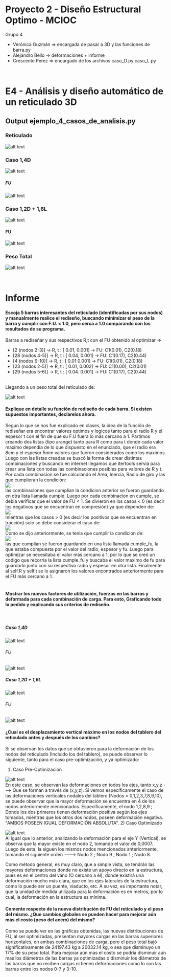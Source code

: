 # Proyecto 2 - Diseño Estructural Optimo - MCIOC
Grupo 4 
- Verónica Guzmán => encargada de pasar a 3D y las funciones de barra.py
- Alejandro Bello => deformaciones + informe
- Crescente Perez => encargado de los archivos caso_D.py caso_L.py
<br>

# E4 - Análisis y diseño automático de un reticulado 3D
## Output ejemplo_4_casos_de_analisis.py
### Reticulado
 ![alt text](https://github.com/vjguzman/P2-E4-MCIOC/blob/main/Output/Figura_Reticulado.png) 
 <br>
### Caso 1,4D
 ![alt text](https://github.com/vjguzman/P2-E4-MCIOC/blob/main/Output/Caso_1%2C4D.png) 
 <br>
##### FU
 ![alt text](https://github.com/vjguzman/P2-E4-MCIOC/blob/main/Output/FU_1%2C4D.png) 
 <br>
### Caso 1,2D + 1,6L
 ![alt text](https://github.com/vjguzman/P2-E4-MCIOC/blob/main/Output/Caso_1%2C2D1%2C6L.png) 
 <br>
#### FU
 ![alt text](https://github.com/vjguzman/P2-E4-MCIOC/blob/main/Output/FU_1%2C2D1%2C6L.png) 
 <br>
### Peso Total
 ![alt text](https://github.com/vjguzman/P2-E4-MCIOC/blob/main/Output/Pesos.png) 
 <br>
 
 <br>
 
# Informe 
 
#### Escoja 5 barras interesantes del reticulado (identificadas por sus nodos) y manualmente realice el rediseño, buscando minimizar el peso de la barra y cumplir con F.U. < 1.0, pero cerca a 1.0 comparando con los resultados de su programa.<br>
Barras a rediseñar y sus respectivos R,t con el FU obtenido al optimizar =>  
   - [2 (nodos 2-3)] ->  R, t : [ 0.01, 0.001] -> FU: C1(0.01), C2(0.18)
   - [28 (nodos 4-5)] -> R, t : [ 0.04, 0.001] -> FU: C1(0.17), C2(0.44)
   - [4 (nodos 9-10)] ->  R, t : [ 0.01 0.001] -> FU: C1(0.01), C2(0.18)
   - [23 (nodos 2-5)] -> R, t : [ 0.01, 0.002] -> FU: C1(0.00), C2(0.01)
   - [29 (nodos 5-6)] -> R, t : [ 0.04. 0.001] -> FU: C1(0.17), C2(0.44)
<br>
Llegando a un peso total del reticulado de: 

 ![alt text](https://github.com/vjguzman/P2-E4-MCIOC/blob/main/Optimizado/Pesos.png) 
<br>

#### Explique en detalle su función de rediseño de cada barra. Si existen supuestos importantes, declarelos ahora. <br>
Segun lo que se nos fue explicado en clases, la idea de la función de rediseñar era encontrar valores optimos y logicos tanto para el radio R y el espesor t con el fin de que su F.U fuera lo más cercano a 1.
Partimos creando dos listas (tipo arange) tanto para R como para t donde cada valor maximo dependia de lo que dispuesto en el enunciado, que el radio era 8cm y el espesor 5mm valores que fueron considerados como los maximos. Luego con las listas creadas se buscó la forma de crear distintas combinaciones y buscando en internet llegamos que itertools servia para crear una lista con todas las combinaciones posibles para valores de R y t.
Por cada combinacion se fue calculando el Area, Inercia, Radio de giro y las que cumplieran la condición:
<br>
<img src="https://latex.codecogs.com/gif.latex?%5Csqrt%7B%5Cfrac%7BL%7D%7BRadio%20de%20giro%7D%7D%5Cleq%20300" /> 
<br>
las combinaciones que cumplian la condicion anterior se fueron guardando en otra lista llamada cumple.
Luego por cada combinacion en cumple, se debia verificar que el valor de FU < 1. Se divieron en los casos < 0 (es decir los negativos que se encuentran en compresión) ya que dependen de:
<br>
<img src="https://latex.codecogs.com/gif.latex?min%28%5Cfrac%7BArea%7D%7B%5Csigma%20y%7D%3B%20%5Cpi%20%5E%7B2%7D%5Cfrac%7BEI%7D%7BL%5E%7B2%7D%7D%29" />
<br>
mientras que los casos > 0 (es decir los positivos que se encuentran en tracción) solo se debe considerar el caso de:
<br>
<img src="https://latex.codecogs.com/gif.latex?%5Cfrac%7BArea%7D%7B%5Csigma%20y%7D" />
<br>
Como se dijo anteriormente, se tenia que cumplir la condicion de:
<br>
<img src="https://latex.codecogs.com/gif.latex?%5Cfrac%7B%5Cleft%20%5C%7C%20Fu%20%5Cright%20%5C%7C%7D%7B%5Cphi%20Fn%7D%5Cleq%201" />
<br>
las que cumplian se fueron guardando en una lista llamada cumple_fu, la que estaba compuesta por el valor del radio, espesor y fu.
Luego para optimizar se necesitaba el valor más cercano a 1, por lo que se creó un codigo que recorria la lista cumple_fu y buscaba el valor maximo de fu para guardarlo junto con su respectivo radio y espesor en otra lista.
Finalmente al self.R y self.t se le asignaron los valores encontrados anteriormente para el FU más cercano a 1.
<br>
<br>

#### Mostrar los nuevos factores de utilización, fuerzas en las barras y deformada para cada combinación de carga. Para esto, Graficando todo lo pedido y explicando sus criterios de rediseño. 
<br>

##### Caso 1,4D
 ![alt text](https://github.com/vjguzman/P2-E4-MCIOC/blob/main/Optimizado/Caso_1%2C4D.png) 
 <br>
 
###### FU
 ![alt text](https://github.com/vjguzman/P2-E4-MCIOC/blob/main/Optimizado/Fu_1%2C4D.png) 
 <br>
 
##### Caso 1,2D + 1,6L
 ![alt text](https://github.com/vjguzman/P2-E4-MCIOC/blob/main/Optimizado/Caso_1%2C2D%2B1%2C6L.png) 
 <br>
 
###### FU
 ![alt text](https://github.com/vjguzman/P2-E4-MCIOC/blob/main/Optimizado/Fu_1%2C2D%2B1%2C6L.png) 
 <br>

#### ¿Cual es el desplazamiento vertical máximo en los nodos del tablero del reticulado antes y después de los cambios? <br>
Si se observan los datos que se obtuvieron para la deformación de los nodos del reticulado (Incluido los del tablero), se puede observar lo siguiente, tanto para el caso pre-optimización, y ya optimizado: 
1) Caso Pre-Optimización 

![alt text](https://github.com/vjguzman/P2-E4-MCIOC/blob/main/Desplazamientos/Deformacion_2.jpg) 
<br>
En este caso, se observan las deformaciones en todos los ejes, tanto x,y,z ---> Que se forman a través de (x,y,z).
Si vemos específicamente el caso de las deformaciones verticales nodales del tablero (Nodos = 0,1,2,3,7,8,9,10), se puede observar que la mayor deformación se encuentra en 4 de los nodos anteriormente mencionados. Específicamente, el nodo 1,2,8,9 ; Donde los dos primeros tienen deformación positiva según los ejes tomados, mientras que los otros dos nodos, poseen deformación negativa. "AMBOS POSEEN IGUAL DEFORMACIÓN ABSOLUTA".
2) Caso Optimizado

![alt text](https://github.com/vjguzman/P2-E4-MCIOC/blob/main/Desplazamientos/Deformacion_1.jpg) 
<br>
Al igual que lo anterior, analizando la deformación para el eje Y (Vertical), se observa que la mayor existe en el nodo 2, tomando el valor de 0,0007. Luego de esta, la siguen los mismos nodos mencionados anteriormente, tomando el siguiente orden ---> Nodo 2 ; Nodo 9 ; Nodo 1 ; Nodo 8. 

Como método general, es muy claro, que a simple vista, se tendrán las mayores deformaciones donde no existe un apoyo directo en la estructura, pues es en el centro del vano (O cercano a él), donde existirá una deformación mucho más clara, que en los ejes laterales de la estructura, como lo puede ser un puente, viaducto, etc. A su vez, es importante notar, que la unidad de medida utilizada para la deformación es en metros, por lo cual, la deformación en la estructura es mínima. 

#### Comente respecto de la nueva distribución de FU del reticulado y el peso del mismo. ¿Que cambios globales se pueden hacer para mejorar aún más el costo (peso del acero) del mismo? <br>
Como se puede ver en las gráficas obtenidas, las nuevas distribuciones de FU, al ser optimizadas, presentan mayores cargas en las barras superiores horizontales, en ambas combinaciones de carga, pero el peso total bajó significativamente de 24197.43 kg a 20032.14 kg, o sea que disminuyo un 17% de su peso total.
Para mejorar aún mas el costo se podría disminuir aún mas los diámetros de las barras ya optimizadas o disminuir los diámetros de las barras que no reciben cargas ni tienen deformaciones como lo son las barras entre los nodos 0-7 y 3-10.
